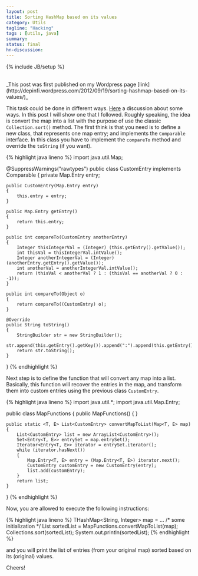 ```yaml
---
layout: post
title: Sorting HashMap based on its values
category: Utils
tagline: "Hacking"
tags : [utils, java]
summary:
status: final
hn-discussion:
---
```


{% include JB/setup %}

<br />
_This post was first published on my Wordpress page [link](http://depinfi.wordpress.com/2012/09/19/sorting-hashmap-based-on-its-values/)_

This task could be done in different ways. [Here](http://www.theserverside.com/discussions/thread.tss?thread_id=29569) 
a discussion about some ways. In this post I will show one that I followed. Roughly speaking, the idea is convert the map 
into a list with the purpose of use the classic `Collection.sort()` method.
The first think is that you need is to define a new class, that represents one map entry; 
and implements the `Comparable` interface. In this class you have to implement the `compareTo` 
method and override the `toString` (if you want).

<!--more-->

{% highlight java lineno %}
import java.util.Map;
 
@SuppressWarnings("rawtypes")
public class CustomEntry implements Comparable
{
    private Map.Entry   entry;
 
    public CustomEntry(Map.Entry entry)
    {
        this.entry = entry;
    }
 
    public Map.Entry getEntry()
    {
        return this.entry;
    }
 
    public int compareTo(CustomEntry anotherEntry)
    {
        Integer thisIntegerVal = (Integer) (this.getEntry().getValue());
        int thisVal = thisIntegerVal.intValue();
        Integer anotherIntegerVal = (Integer) (anotherEntry.getEntry().getValue());
        int anotherVal = anotherIntegerVal.intValue();
        return (thisVal < anotherVal ? 1 : (thisVal == anotherVal ? 0 : -1));
    }
 
    public int compareTo(Object o)
    {
        return compareTo((CustomEntry) o);
    }
 
    @Override
    public String toString()
    {
        StringBuilder str = new StringBuilder();
        str.append(this.getEntry().getKey()).append(":").append(this.getEntry().getValue());
        return str.toString();
    }
}
{% endhighlight %}

Next step is to define the function that will convert any map into a list. Basically, 
this function will recover the entries in the map, and transform them into custom entries 
using the previous class `CustomEntry`.

{% highlight java lineno %}
import java.util.*;
import java.util.Map.Entry;
 
public class MapFunctions
{
    public MapFunctions()
    {
    }
 
    public static <T, E> List<CustomEntry> convertMapToList(Map<T, E> map)
    {
        List<CustomEntry> list = new ArrayList<CustomEntry>();
        Set<Entry<T, E>> entrySet = map.entrySet();
        Iterator<Entry<T, E>> iterator = entrySet.iterator();
        while (iterator.hasNext())
        {
            Map.Entry<T, E> entry = (Map.Entry<T, E>) iterator.next();
            CustomEntry customEntry = new CustomEntry(entry);
            list.add(customEntry);
        }
        return list;
    }
}
{% endhighlight %}

Now, you are allowed to execute the following instructions:

{% highlight java lineno %}
THashMap<String, Integer> map = ... /* some initialization */
List<CustomEntry> sortedList = MapFunctions.convertMapToList(map);
Collections.sort(sortedList);
System.out.println(sortedList);
{% endhighlight %}

and you will print the list of entries (from your original map) sorted based on its (original) values.

Cheers!
